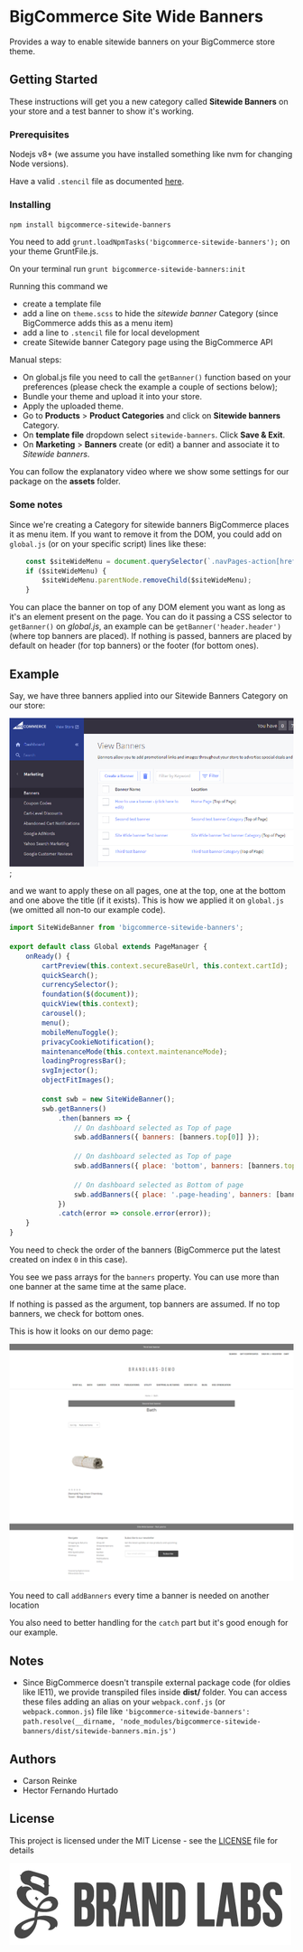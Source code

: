 # BigCommerce Site Wide Banners

Provides a way to enable sitewide banners on your BigCommerce store theme.

## Getting Started

These instructions will get you a new category called __Sitewide Banners__ on your store and a test banner to show it's working.

### Prerequisites

Nodejs v8+ (we assume you have installed something like nvm for changing Node versions).

Have a valid `.stencil` file as documented [here](https://stencil.bigcommerce.com/docs/initializing-stencil#legacy).

### Installing

`npm install bigcommerce-sitewide-banners`

You need to add `grunt.loadNpmTasks('bigcommerce-sitewide-banners');` on your theme GruntFile.js.

On your terminal run `grunt bigcommerce-sitewide-banners:init`

Running this command we
- create a template file
- add a line on `theme.scss` to hide the _sitewide banner_ Category (since BigCommerce adds this as a menu item)
- add a line to `.stencil` file for local development
- create Sitewide banner Category page using the BigCommerce API

Manual steps:
- On global.js file you need to call the `getBanner()` function based on your preferences (please check the example a couple of sections below);
- Bundle your theme and upload it into your store.
- Apply the uploaded theme.
- Go to __Products__ > __Product Categories__ and click on __Sitewide banners__ Category.
- On __template file__ dropdown select `sitewide-banners`. Click __Save & Exit__.
- On __Marketing__ > __Banners__ create (or edit) a banner and associate it to _Sitewide banners_. 

You can follow the explanatory video where we show some settings for our package on the __assets__ folder.

### Some notes

Since we're creating a Category for sitewide banners BigCommerce places it as menu item. If you want to remove it from the DOM, you could add on `global.js` (or on your specific script) lines like these:

```javascript
    const $siteWideMenu = document.querySelector(`.navPages-action[href="/sitewide-banners/"]`);
    if ($siteWideMenu) {
        $siteWideMenu.parentNode.removeChild($siteWideMenu);
    }
```

You can place the banner on top of any DOM element you want as long as it's an element present on the page. You can do it passing a CSS selector to `getBanner()` on _global.js_, an example can be `getBanner('header.header')` (where top banners are placed). If nothing is passed, banners are placed by default on header (for top banners) or the footer (for bottom ones).

## Example

Say, we have three banners applied into our Sitewide Banners Category on our store:

![](./assets/banners-dashboard.png);

and we want to apply these on all pages, one at the top, one at the bottom and one above the title (if it exists). This is how we applied it on `global.js` (we omitted all non-to our example code).

```javascript
import SiteWideBanner from 'bigcommerce-sitewide-banners';

export default class Global extends PageManager {
    onReady() {
        cartPreview(this.context.secureBaseUrl, this.context.cartId);
        quickSearch();
        currencySelector();
        foundation($(document));
        quickView(this.context);
        carousel();
        menu();
        mobileMenuToggle();
        privacyCookieNotification();
        maintenanceMode(this.context.maintenanceMode);
        loadingProgressBar();
        svgInjector();
        objectFitImages();

        const swb = new SiteWideBanner();
        swb.getBanners()
            .then(banners => {
                // On dashboard selected as Top of page
                swb.addBanners({ banners: [banners.top[0]] });

                // On dashboard selected as Top of page
                swb.addBanners({ place: 'bottom', banners: [banners.top[1]] });

                // On dashboard selected as Bottom of page
                swb.addBanners({ place: '.page-heading', banners: [banners.bottom[0]] });
            })
            .catch(error => console.error(error));
    }
}
```

You need to check the order of the banners (BigCommerce put the latest created on index `0` in this case).

You see we pass arrays for the `banners` property. You can use more than one banner at the same time at the same place.

If nothing is passed as the argument, top banners are assumed. If no top banners, we check for bottom ones.

This is how it looks on our demo page:

![](./assets/demo.png)

You need to call `addBanners` every time a banner is needed on another location

You also need to better handling for the `catch` part but it's good enough for our example.

## Notes
- Since BigCommerce doesn't transpile external package code (for oldies like IE11), we provide transpiled files inside __dist/__ folder. You can access these files adding an alias on your `webpack.conf.js` (or `webpack.common.js`) file like `'bigcommerce-sitewide-banners': path.resolve(__dirname, 'node_modules/bigcommerce-sitewide-banners/dist/sitewide-banners.min.js')`

## Authors
* Carson Reinke
* Hector Fernando Hurtado

## License

This project is licensed under the MIT License - see the [LICENSE](LICENSE) file for details

[![alt text](/assets/brandlabs.png)](http://www.brandlabs.us/?utm_source=gitlab&utm_medium=technology_referral&utm_campaign=brandlabs-bigcommerce-sitewide-banners)
